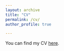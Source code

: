 ```yaml
---
layout: archive
title: "CV"
permalink: /cv/
author_profile: true

---
```

You can find my CV [here](/cv.pdf).
